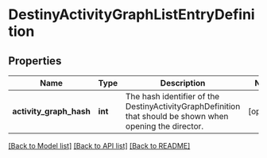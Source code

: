# DestinyActivityGraphListEntryDefinition

## Properties
Name | Type | Description | Notes
------------ | ------------- | ------------- | -------------
**activity_graph_hash** | **int** | The hash identifier of the DestinyActivityGraphDefinition that should be shown when opening the director. | [optional] 

[[Back to Model list]](../README.md#documentation-for-models) [[Back to API list]](../README.md#documentation-for-api-endpoints) [[Back to README]](../README.md)


